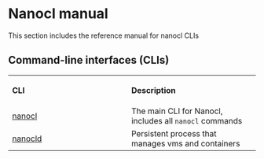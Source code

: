 # Nanocl manual

This section includes the reference manual for nanocl CLIs

## Command-line interfaces (CLIs)

<table>
  <tr>
    <th align="left">
      <img class="nxtmdoc-delete" width="500" height="0">
      <p>CLI</p>
    </th>
    <th align="left">
      <img class="nxtmdoc-delete" width="500" height="0">
      <p>Description</p>
    </th>
  </tr>
  <tr>
    <td>
      <a href="./cli">nanocl</a>
    </td>
    <td>
      The main CLI for Nanocl, includes all <code class="plaintext">nanocl</code> commands
    </td>
  </tr>
  <tr>
    <td>
      <a href="./daemon/">nanocld</a>
    </td>
    <td>
      Persistent process that manages vms and containers
    </td>
  </tr>
</table>
